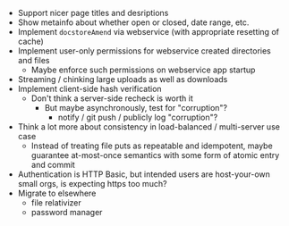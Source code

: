 * Support nicer page titles and desriptions
* Show metainfo about whether open or closed, date range, etc.
* Implement `docstoreAmend` via webservice (with appropriate resetting of cache)
* Implement user-only permissions for webservice created directories and files
  - Maybe enforce such permissions on webservice app startup
* Streaming / chinking large uploads as well as downloads
* Implement client-side hash verification
  - Don't think a server-side recheck is worth it
    - But maybe asynchronously, test for "corruption"?
      - notify / git push / publicly log "corruption"?
* Think a lot more about consistency in load-balanced / multi-server use case
  - Instead of treating file puts as repeatable and idempotent, maybe guarantee at-most-once semantics with some form of atomic entry and commit
* Authentication is HTTP Basic, but intended users are host-your-own small orgs, is expecting https too much?
* Migrate to elsewhere
  - file relativizer
  - password manager
  